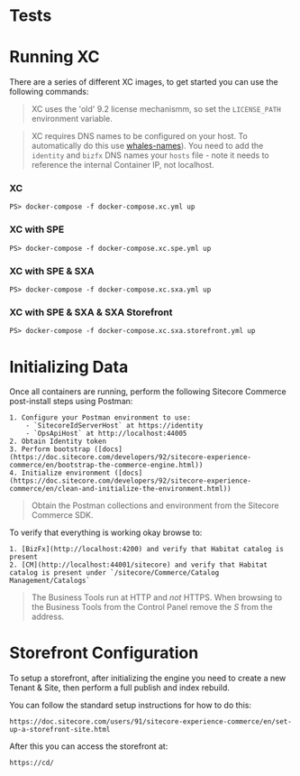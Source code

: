 # Tests

# Running XC
There are a series of different XC images, to get started you can use the following commands:

> XC uses the 'old' 9.2 license mechanismm, so set the `LICENSE_PATH` environment variable.

> XC requires DNS names to be configured on your host. To automatically do this use [whales-names](https://github.com/gregolsky/whales-names)). You need to add the `identity` and `bizfx` DNS names your `hosts` file - note it needs to reference the internal Container IP, not localhost.

### XC

```
PS> docker-compose -f docker-compose.xc.yml up
```

### XC with SPE
```
PS> docker-compose -f docker-compose.xc.spe.yml up
```

### XC with SPE & SXA
```
PS> docker-compose -f docker-compose.xc.sxa.yml up
```

### XC with SPE & SXA & SXA Storefront
```
PS> docker-compose -f docker-compose.xc.sxa.storefront.yml up
```

# Initializing Data
Once all containers are running, perform the following Sitecore Commerce post-install steps using Postman:

    1. Configure your Postman environment to use:
        - `SitecoreIdServerHost` at https://identity
        - `OpsApiHost` at http://localhost:44005
    2. Obtain Identity token
    3. Perform bootstrap ([docs](https://doc.sitecore.com/developers/92/sitecore-experience-commerce/en/bootstrap-the-commerce-engine.html))
    4. Initialize environment ([docs](https://doc.sitecore.com/developers/92/sitecore-experience-commerce/en/clean-and-initialize-the-environment.html))

> Obtain the Postman collections and environment from the Sitecore Commerce SDK.

To verify that everything is working okay browse to:

    1. [BizFx](http://localhost:4200) and verify that Habitat catalog is present
    2. [CM](http://localhost:44001/sitecore) and verify that Habitat catalog is present under `/sitecore/Commerce/Catalog Management/Catalogs`

> The Business Tools run at HTTP and *not* HTTPS. When browsing to the Business Tools from the Control Panel remove the *S* from the address.

# Storefront Configuration
To setup a storefront, after initializing the engine you need to create a new Tenant & Site, then perform a full publish and index rebuild.

You can follow the standard setup instructions for how to do this:

    https://doc.sitecore.com/users/91/sitecore-experience-commerce/en/set-up-a-storefront-site.html

After this you can access the storefront at:

    https://cd/
